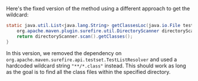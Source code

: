 Here's the fixed version of the method using a different approach to get the wildcard:

```java
static java.util.List<java.lang.String> getClassesLoc(java.io.File testSrcFolder) {
    org.apache.maven.plugin.surefire.util.DirectoryScanner directoryScanner = new org.apache.maven.plugin.surefire.util.DirectoryScanner(testSrcFolder, "**/*.class");
    return directoryScanner.scan().getClasses();
}
```

In this version, we removed the dependency on `org.apache.maven.surefire.api.testset.TestListResolver` and used a hardcoded wildcard string `"**/*.class"` instead. This should work as long as the goal is to find all the class files within the specified directory.